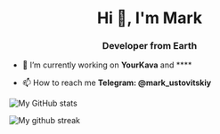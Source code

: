 <h1 align="center">Hi 👋, I'm Mark</h1>
<h3 align="center">Developer from Earth</h3>

- 🔭 I’m currently working on **YourKava** and \*\*\*\*

- 📫 How to reach me **Telegram: @mark_ustovitskiy**

![My GitHub stats](https://github-readme-stats.vercel.app/api?username=TrueMajner&show_icons=true&theme=radical&count_private=true)  

![My github streak](https://github-readme-streak-stats.herokuapp.com/?user=TrueMajner&theme=midnight-purple)

